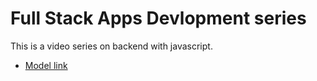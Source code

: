 # Full Stack Apps Devlopment series

This is a video series on backend with javascript.
- [ Model link ](https://app.eraser.io/workspace/bGbq1YaWpfM95ttjoZ2P?origin=share)
